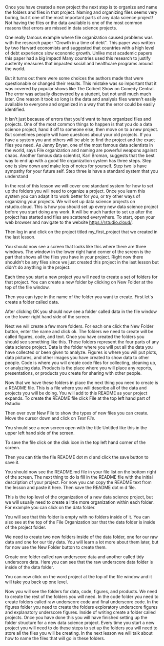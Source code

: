 Once you have created a new project the next step is to organize and name the folders and files in that project. Naming and organizing files seems very boring, but it one of the most important parts of any data science project! Not having the files or the data available is one of the most common reasons that errors are missed in data science projects. 

One really famous example where file organization caused problems was with the research paper "Growth in a time of debt". This paper was written by two Harvard economists and suggested that countries with a high level of debt experience slow economic growth. Unlike most academic papers this paper had a big impact! Many countries used this research to justify austerity measures that impacted social and healthcare programs around the world. 

But it turns out there were some choices the authors made that were questionable or changed their results. This mistake was so important that it was covered by popular shows like The Colbert Show on Comedy Central. The error was actually discovered by a student, but not until much much later. One reason it took so long is the data and analysis files weren't easily available to everyone and organized in a way that the error could be easily identified. 

It isn't just because of errors that you'd want to have organized files and projects. One of the most common things to happen is that you do a data science project, hand it off to someone else, then move on to a new project. But sometimes people will have questions about your old projects. If you have a system you and others will be able to find the project and the exact files you need. As Jenny Bryan, one of the most famous data scientists in the world, says File organization and naming are powerful weapons against chaos. Another famous data scientist, Karl Broman, suggests that the best way to end up with a good file organization system has three steps. Step one is  slow down and make lots of notes for yourself. Step two is have sympathy for your future self. Step three is have a standard system that you understand

In the rest of this lesson we will cover one standard system for how to set up the folders you will need to organize a project. Once you learn this system you can adapt it to work better for you, or try other ways of organizing your projects. We will set up data science projects on rstudio.cloud. This is how you should set up every new data science project before you start doing any work. It will be much harder to set up after the project has started and files are scattered everywhere. To start, open your web browser and navigate to the website https://rstudio.cloud/.


Then log in and click on the project titled my_first_project that we created in the last lesson. 


You should now see a screen that looks like this where there are three windows. The window in the lower right hand corner of the screen is the part that shows all the files you have in your project. Right now there shouldn't be any files since we just created this project in the last lesson but didn't do anything in the project.  

Each time you start a new project you will need to create a set of folders for that project. You can create a new folder by clicking on New Folder at the top of the file window. 

Then you can type in the name of the folder you want to create. First let's create a folder called data.

After clicking OK you should now see a folder called data in the file window on the lower right hand side of the screen.

Next we will create a few more folders. For each one click the New Folder button, enter the name and click ok. The folders we need to create will be called figures, code, and text. Once you have created the folders you should see something like this. These folders represent the four parts of any data science project. Data is the folder where you will put all the data you have collected or been given to analyze. Figures is where you will put plots, data pictures, and other images you have created to show data to other people. 
Code is where you will create code files for collecting, cleaning up, or analyzing data. Products is the place where you will place any reports, presentations, or products you create for sharing with other people. 

Now that we have these folders in place the next thing you need to create is a README file. This is a file where you will describe all of the data and projects you will be doing. You will add to this README as your project expands. To create the README file click File at the top left hand part of Rstudio

Then over over New File to show the types of new files you can create. Move the cursor down and click on _Text File_. 

You should see a new screen open with the title Untitled like this in the upper left hand side of the screen. 

To save the file click on the disk icon in the top left hand corner of the screen. 

Then you can title the file README dot m d and click the save button to save it. 

You should now see the README.md file in your file list on the bottom right of the screen. The next thing to do is fill in the README file with the initial description of your project. For now you can copy the README text from the lesson and paste it here. Then save the README dot m d file. 

This is the top level of the organization of a new data science project, but we will usually need to create a little more organization within each folder. For example you can click on the data folder. 

You will see that this folder is empty with no folders inside of it. You can also see at the top of the File Organization bar that the data folder is inside of the project folder. 

We need to create two new folders inside of the data folder, one for our raw data and one for our tidy data. You will learn a lot more about them later, but for now use the New Folder button to create them. 

Create one folder called raw underscore data and another called tidy underscore data.  Here you can see that the raw underscore data folder is inside of the data folder.

You can now click on the word project at the top of the file window and it will take you back up one level.

Now you will see the folders for data, code, figures, and products. We need to create the rest of the folders you will need. In the code folder you need to create folders called raw underscore code and final underscore code. In the figures folder you need to create the folders exploratory underscore figures and explanatory underscore figures. Inside of writing create a folder called projects. Once you have done this you will have finished setting up the folder structure for a new data science project. Every time you start a new project you will need to do these steps to set up the folders you will need to store all the files you will be creating. In the next lesson we will talk about how to name the files that will go in these folders. 






